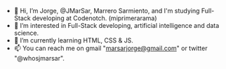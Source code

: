 - 👋 Hi, I’m Jorge, @JMarSar, Marrero Sarmiento, and I'm studying Full-Stack developing at Codenotch. (miprimerarama)
- 👀 I’m interested in Full-Stack developing, artificial intelligence and data science.
- 🌱 I’m currently learning HTML, CSS & JS.
- 📫 You can reach me on gmail "marsarjorge@gmail.com" or twitter "@whosjmarsar".

<!---
JMarSar/JMarSar is a ✨ special ✨ repository because its `README.md` (this file) appears on your GitHub profile.
You can click the Preview link to take a look at your changes.
--->
